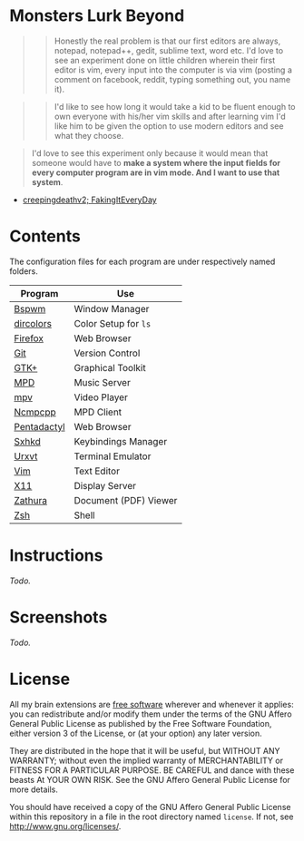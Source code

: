 # Monsters Lurk Beyond

>> Honestly the real problem is that our first editors are always, notepad,
>> notepad++, gedit, sublime text, word etc. I'd love to see an experiment done
>> on little children wherein their first editor is vim, every input into the
>> computer is via vim (posting a comment on facebook, reddit, typing something
>> out, you name it).
 
>> I'd like to see how long it would take a kid to be fluent enough to own
>> everyone with his/her vim skills and after learning vim I'd like him to be
>> given the option to use modern editors and see what they choose.

> I'd love to see this experiment only because it would mean that someone
> would have to **make a system where the input fields for every computer
> program are in vim mode. And I want to use that system**.

- [creepingdeathv2; FakingItEveryDay][quote]

[quote]: https://www.reddit.com/r/vim/comments/2ww6fv/this_is_your_brain_on_vim/couym1j

# Contents

The configuration files for each program are under respectively named folders.

Program       | Use
-------       | ---
[Bspwm]       | Window Manager
[dircolors]   | Color Setup for `ls`
[Firefox]     | Web Browser
[Git]         | Version Control
[GTK+]        | Graphical Toolkit
[MPD]         | Music Server
[mpv]         | Video Player
[Ncmpcpp]     | MPD Client
[Pentadactyl] | Web Browser
[Sxhkd]       | Keybindings Manager
[Urxvt]       | Terminal Emulator
[Vim]         | Text Editor
[X11]         | Display Server
[Zathura]     | Document (PDF) Viewer
[Zsh]         | Shell

[Bspwm]:        https://github.com/baskerville/bspwm
[dircolors]:    https://www.gnu.org/software/coreutils/manual/html_node/dircolors-invocation.html
[Firefox]:      https://mozilla.org/firefox
[Git]:          http://git-scm.com/
[GTK+]:         http://www.gtk.org/
[MPD]:          http://www.musicpd.org/
[mpv]:          http://mpv.io/
[Ncmpcpp]:      http://ncmpcpp.rybczak.net/
[Pentadactyl]:  http://5digits.org/pentadactyl/
[Sxhkd]:        https://github.com/baskerville/sxhkd
[Urxvt]:        http://software.schmorp.de/pkg/rxvt-unicode.html
[Vim]:          http://www.vim.org/
[X11]:          http://www.x.org/wiki/
[Zathura]:      https://pwmt.org/projects/zathura/
[Zsh]:          http://www.zsh.org/

# Instructions

*Todo.*

# Screenshots

*Todo.*

# License

All my brain extensions are [free software] wherever and whenever it applies:
you can redistribute and/or modify them under the terms of the GNU Affero
General Public License as published by the Free Software Foundation, either
version 3 of the License, or (at your option) any later version.

They are distributed in the hope that it will be useful, but WITHOUT ANY
WARRANTY; without even the implied warranty of MERCHANTABILITY or FITNESS FOR A
PARTICULAR PURPOSE. BE CAREFUL and dance with these beasts At YOUR OWN RISK.
See the GNU Affero General Public License for more details.

You should have received a copy of the GNU Affero General Public License within
this repository in a file in the root directory named `license`. If not, see
<http://www.gnu.org/licenses/>.

[free software]: https://www.gnu.org/philosophy/free-sw.html
